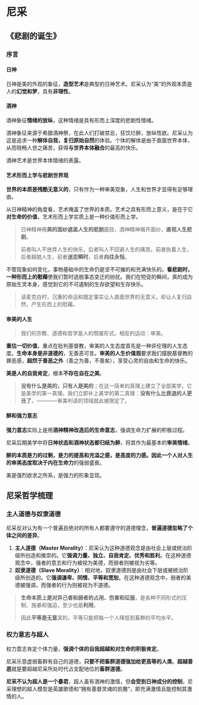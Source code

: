 # 尼采

## 《悲剧的诞生》

### 序言

#### 日神

日神是美的外观的象征，**造型艺术**是典型的日神艺术。尼采认为“美”的外观本质是人的**幻觉和梦**，具有**非理性**。

#### 酒神

酒神象征**情绪的放纵**，这种情绪是具有形而上深度的悲剧性情绪。

酒神象征来源于希腊酒神祭，在此人们打破禁忌，狂饮烂醉，放纵性欲。尼采认为这是追求一种**解体自我，复归原始自然**的体验。个体的解体是由于直面世界本体，从而晓畅人世之痛苦，获得**与世界本体融合**的最高的快乐。

酒神艺术是世界本体情绪的表露。

#### 艺术形而上学与悲剧世界观

**世界的本质是残酷无意义的**，只有作为一种审美现象，人生和世界才显得有足够理由。

从日神精神的角度看，艺术掩盖了世界的本质。艺术之具有形而上意义，是在于它**对生命的价值**，艺术形而上学实质上是一种价值形而上学。

> 日神精神用**美的面纱遮盖人生的悲剧**面目，酒神精神揭开面纱，**直视人生悲剧**。
>
> 前者叫人不放弃人生的快乐，后者叫人不回避人生的痛苦。前者执着人生，后者超脱人生，前者**迷恋瞬时**，后者**向往永恒**。

不管现象如何变化，事物基础中的生命仍是坚不可摧的和充满快乐的。**看悲剧时，一种形而上的慰藉**使我们暂时逃脱事态变迁的纷扰。我们在短促的瞬间，真的成为原始生灵本身，感觉到它的不可遏制的生存欲望和生存快乐。

> 读麦克白时，沉重的命运和既定事实让人直面世界的无意义，却让人复归自然，产生形而上的慰藉。

#### 审美的人生

> 我们的宗教、道德和哲学是人的颓废形式。相反的运动：审美。

**重估一切价值**，重点在批判基督教，审美的人生态度首先是一种非伦理的人生态度。**生命本身是非道德的**，无善恶可言。**审美的人生价值观**要求我们摆脱基督教的罪恶感，**超然于善恶之外**（善之为善，不善矣），享受心灵的自由和生命的快乐。

**美是人的自我肯定**，根本**不存在自在之美**。

> **没有什么是美的，只有人是美的**；在这一简单的真理上建立了全部美学，它是美学的第一真理。我们立即补上美学的第二真理：**没有什么比衰退的人更丑了**，————审美判读的领域就此被限定了。

#### 醉和强力意志

**强力意志**实际上是用**酒神精神改造后的生命意志**，强调生命力扩展的积极过程。

尼采后期美学中将**日神状态和酒神状态都归结为醉**，将其作为最基本的**审美情绪**。

**醉的本质是力的过剩，是力的提高和充溢之感，是高度的力感。**因此一个人对人生的审美态度**取决于内在生命力**的强弱盛衰。

美是强烈欲求之所系，是强力的形象显现。



## 尼采哲学梳理

### 主人道德与奴隶道德

尼采反对认为有一个普遍且绝对的所有人都要遵守的道德理念，**普遍道德忽略了个体之间的差异**。

1. **主人道德（Master Morality）**：尼采认为这种道德观念是由社会上层或统治阶级所创造和推崇的。它**强调力量、独立、自我肯定、优秀和胜利**。在这种道德观念中，强者的意志和行为被视为美德，而弱者则被视为劣等。
2. **奴隶道德（Slave Morality）**：相对地，奴隶道德则是由社会下层或被统治阶级所创造的。它**强调谦卑、同情、平等和宽恕**。在这种道德观念中，弱者的美德被强调，而强者的行为则被视为不道德。

> **生命本质上是对异己者和弱者的占用、伤害和征服**，是各种不同形式的压制、施暴和强迫，至少也是**利用**。
>
> 因此**平等是无意义**的，平等只能把每一个人降低到畜群的平均水平。

### 权力意志与超人

权力意志肯定个体力量，**强调个体的自我超越和对生命的积极肯定**。

尼采乐意虚弱畜群有自己的道德，**只要不把畜群道德强加给更高等的人类**。**超越善恶**就是要超越尼采所处时代占支配地位的**畜群道德**。

**尼采不认为超人是一个暴君**，超人虽有酒神的激情，但**会受到日神成分的控制**，尼采理想的超人模型是英雄歌德和“拥有基督灵魂的凯撒”，即充满激情且能控制其激情的人。